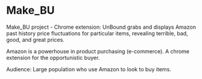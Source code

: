 Make_BU
=======

Make_BU project - Chrome extension:
UnBound grabs and displays Amazon past history price fluctuations for particular items, revealing terrible, bad, good, and great prices.

Amazon is a powerhouse in product purchasing (e-commerce). 
A chrome extension for the opportunistic buyer.

Audience: Large population who use Amazon to look to buy
items.
